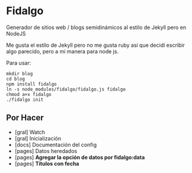 Fidalgo
=======

Generador de sitios web / blogs semidinámicos al estilo de Jekyll pero en NodeJS


Me gusta el estilo de Jekyll pero no me gusta ruby así que decidí escribir algo parecido, pero a mi manera para node js.


Para usar: 

```
mkdir blog
cd blog
npm install fidalgo
ln -s node_modules/fidalgo/fidalgo.js fidalgo
chmod a+x fidalgo
./fidalgo init
```


## Por Hacer
 * [gral] Watch
 * [gral] Inicialización
 * [docs] Documentación del config
 * [pages] Datos heredados
 * [pages] **Agregar la opción de datos por fidalgo:data**
 * [pages] **Títulos con fecha**
 
 